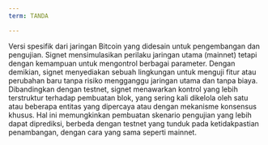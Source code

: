 ```yaml
---
term: TANDA

---
```

Versi spesifik dari jaringan Bitcoin yang didesain untuk pengembangan dan pengujian. Signet mensimulasikan perilaku jaringan utama (mainnet) tetapi dengan kemampuan untuk mengontrol berbagai parameter. Dengan demikian, signet menyediakan sebuah lingkungan untuk menguji fitur atau perubahan baru tanpa risiko mengganggu jaringan utama dan tanpa biaya. Dibandingkan dengan testnet, signet menawarkan kontrol yang lebih terstruktur terhadap pembuatan blok, yang sering kali dikelola oleh satu atau beberapa entitas yang dipercaya atau dengan mekanisme konsensus khusus. Hal ini memungkinkan pembuatan skenario pengujian yang lebih dapat diprediksi, berbeda dengan testnet yang tunduk pada ketidakpastian penambangan, dengan cara yang sama seperti mainnet.